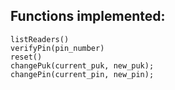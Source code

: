 ## Functions implemented:
```
listReaders()
verifyPin(pin_number)
reset()
changePuk(current_puk, new_puk);
changePin(current_pin, new_pin);
```
